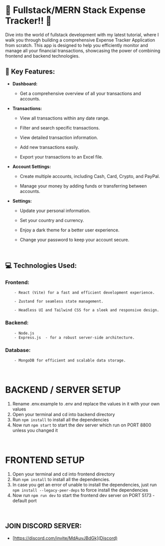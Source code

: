 # 🚀 Fullstack/MERN Stack Expense Tracker!! 🚀

Dive into the world of fullstack development with my latest tutorial, where I walk you through building a comprehensive Expense Tracker Application from scratch. This app is designed to help you efficiently monitor and manage all your financial transactions, showcasing the power of combining frontend and backend technologies.

## 🌟 Key Features:

- **Dashboard:**

  - Get a comprehensive overview of all your transactions and accounts.

- **Transactions:**

  - View all transactions within any date range.

  - Filter and search specific transactions.

  - View detailed transaction information.

  - Add new transactions easily.

  - Export your transactions to an Excel file.

- **Account Settings:**

  - Create multiple accounts, including Cash, Card, Crypto, and PayPal.

  - Manage your money by adding funds or transferring between accounts.

- **Settings:**

  - Update your personal information.

  - Set your country and currency.

  - Enjoy a dark theme for a better user experience.

  - Change your password to keep your account secure.

  &nbsp;

## 💻 Technologies Used:

### Frontend:

        - React (Vite) for a fast and efficient development experience.

        - Zustand for seamless state management.

        - Headless UI and Tailwind CSS for a sleek and responsive design.

### Backend:

        - Node.js
        - Express.js  - for a robust server-side architecture.

### Database:

        - MongoDB for efficient and scalable data storage.

&nbsp;

# BACKEND / SERVER SETUP

1. Rename .env.example to .env and replace the values in it with your own values
2. Open your terminal and cd into backend directory
3. Run `npm install` to install all the dependencies
4. Now run `npm start` to start the dev server which run on PORT 8800 unless you changed it

&nbsp;

# FRONTEND SETUP

1. Open your terminal and cd into frontend directory
2. Run `npm install` to install all the dependencies.
3. In case you get an error of unable to install the dependencies, just run `npm install --legacy-peer-deps` to force install the dependencies
4. Now run `npm run dev` to start the frontend dev server on PORT 5173 - default port

&nbsp;

## JOIN DISCORD SERVER:

- [https://discord.com/invite/MdAuvJBdGk](Discord)


